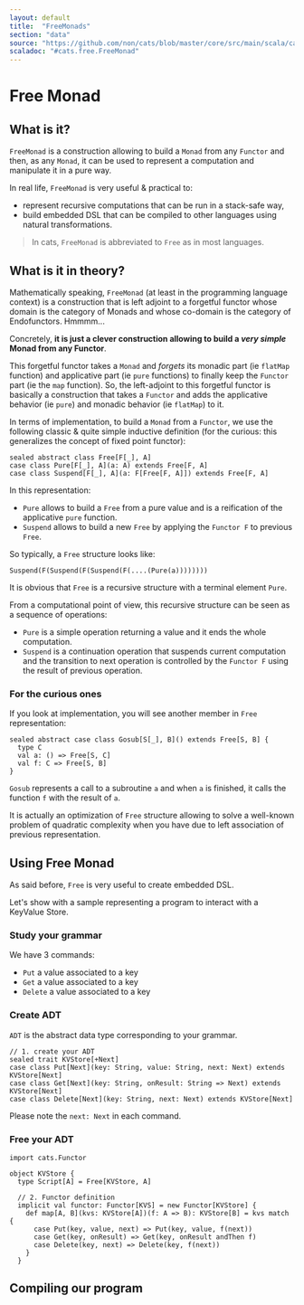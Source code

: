 ```yaml
---
layout: default
title:  "FreeMonads"
section: "data"
source: "https://github.com/non/cats/blob/master/core/src/main/scala/cats/free/FreeMonad.scala"
scaladoc: "#cats.free.FreeMonad"
---
```

# Free Monad

## What is it?

`FreeMonad` is a construction allowing to build a `Monad` from any `Functor` and then, as any `Monad`, it can be 
used to represent a computation and manipulate it in a pure way.

In real life, `FreeMonad` is very useful & practical to:

- represent recursive computations that can be run in a stack-safe way,
- build embedded DSL that can be compiled to other languages using natural transformations.

> In cats, `FreeMonad` is abbreviated to `Free` as in most languages.


## What is it in theory?

Mathematically speaking, `FreeMonad` (at least in the programming language context) is a construction that is left adjoint to a forgetful functor whose domain is the category of Monads and whose co-domain is the category of Endofunctors. Hmmmm...

Concretely, **it is just a clever construction allowing to build a _very simple_ Monad from any Functor**.

This forgetful functor takes a `Monad` and _forgets_ its monadic part (ie `flatMap` function) and applicative part (ie `pure` functions) to finally keep the `Functor` part (ie the `map` function). So, the left-adjoint to this forgetful functor is basically a construction that takes a `Functor` and adds the applicative behavior (ie `pure`) and monadic behavior (ie `flatMap`) to it.

In terms of implementation, to build a `Monad` from a `Functor`, we use the following classic & quite simple inductive definition (for the curious: this generalizes the concept of fixed point functor):

```tut
sealed abstract class Free[F[_], A]
case class Pure[F[_], A](a: A) extends Free[F, A]
case class Suspend[F[_], A](a: F[Free[F, A]]) extends Free[F, A]
```

In this representation:

- `Pure` allows to build a `Free` from a pure value and is a reification of the applicative `pure` function.
- `Suspend` allows to build a new `Free` by applying the `Functor F` to previous `Free`.

So typically, a `Free` structure looks like:

```
Suspend(F(Suspend(F(Suspend(F(....(Pure(a))))))))
```

It is obvious that `Free` is a recursive structure with a terminal element `Pure`.

From a computational point of view, this recursive structure can be seen as a sequence of operations:
- `Pure` is a simple operation returning a value and it ends the whole computation.
- `Suspend` is a continuation operation that suspends current computation and the transition to next operation is controlled by the `Functor F` using the result of previous operation.


### For the curious ones

If you look at implementation, you will see another member in `Free` representation:

```tut
sealed abstract case class Gosub[S[_], B]() extends Free[S, B] {
  type C
  val a: () => Free[S, C]
  val f: C => Free[S, B]
}
```

`Gosub` represents a call to a subroutine `a` and when `a` is finished, it calls the function `f` with the result of `a`.

It is actually an optimization of `Free` structure allowing to solve a well-known problem of quadratic complexity when you have  due to left association of previous representation.


## Using Free Monad

As said before, `Free` is very useful to create embedded DSL.

Let's show with a sample representing a program to interact with a KeyValue Store.

### Study your grammar

We have 3 commands:

- `Put` a value associated to a key
- `Get` a value associated to a key
- `Delete` a value associated to a key


### Create ADT

`ADT` is the abstract data type corresponding to your grammar.

```tut
// 1. create your ADT
sealed trait KVStore[+Next]
case class Put[Next](key: String, value: String, next: Next) extends KVStore[Next]
case class Get[Next](key: String, onResult: String => Next) extends KVStore[Next]
case class Delete[Next](key: String, next: Next) extends KVStore[Next]
```

Please note the `next: Next` in each command.

### Free your ADT



```tut
import cats.Functor

object KVStore {
  type Script[A] = Free[KVStore, A]
  
  // 2. Functor definition
  implicit val functor: Functor[KVS] = new Functor[KVStore] {
    def map[A, B](kvs: KVStore[A])(f: A => B): KVStore[B] = kvs match {
      case Put(key, value, next) => Put(key, value, f(next))
      case Get(key, onResult) => Get(key, onResult andThen f)
      case Delete(key, next) => Delete(key, f(next))
    }
  }
```

## Compiling our program





